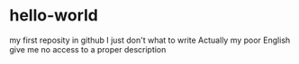 # hello-world
my first reposity in github
I just don't what to write
Actually my poor English give me no access to a proper description
